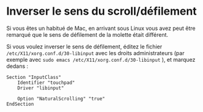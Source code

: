 # Inverser le sens du scroll/défilement

Si vous êtes un habitué de Mac, en arrivant sous Linux vous avez peut être remarqué que le sens de défilement de la molette était différent.

Si vous voulez inverser le sens de défilement, éditez le fichier `/etc/X11/xorg.conf.d/30-libinput` avec les droits administrateurs (par exemple avec `sudo emacs /etc/X11/xorg.conf.d/30-libinput` ), et marquez
dedans :

```plaintext
Section "InputClass"
    Identifier "touchpad"
    Driver "libinput"
    
    Option "NaturalScrolling" "true"
EndSection
```

